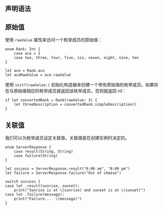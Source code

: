 ## 声明语法



## 原始值

使用 `rawValue` 属性来访问一个枚举成员的原始值：

```
enum Rank: Int {
    case ace = 1
    case two, three, four, five, six, seven, eight, nine, ten
}

let ace = Rank.ace
let aceRawValue = ace.rawValue
```

使用 `init?(rawValue:)` 初始化构造器来创建一个带有原始值的枚举成员。如果存在与原始值相应的枚举成员就返回该枚举成员，否则就返回 nil：

```
if let convertedRank = Rank(rawValue: 3) {
    let threeDescription = convertedRank.simpleDescription()
}
```

## 关联值

我们可以为枚举成员设定关联值，关联值是在创建实例时决定的。

```
enum ServerResponse {
    case result(String, String)
    case failure(String)
}

let success = ServerResponse.result("6:00 am", "8:09 pm")
let failure = ServerResponse.failure("Out of cheese")

switch success {
case let .result(sunrise, sunset):
    print("Sunrise is at \(sunrise) and sunset is at \(sunset)")
case let .failure(message):
    print("Failure...  \(message)")
}
```



